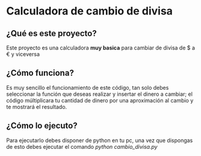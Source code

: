 # Calculadora de cambio de divisa

## ¿Qué es este proyecto?
Este proyecto es una calculadora **muy basica** para cambiar de divisa de $ a € y viceversa

## ¿Cómo funciona?
Es muy sencillo el funcionamiento de este código, tan solo debes seleccionar la función que deseas realizar y insertar el dinero a cambiar; el código múltiplicara tu cantidad de dinero por una aproximación al cambio y te mostrará el resultado.

## ¿Cómo lo ejecuto?
Para ejecutarlo debes disponer de python en tu pc, una vez que dispongas de esto debes ejecutar el comando *python cambio_divisa.py*
 
 
